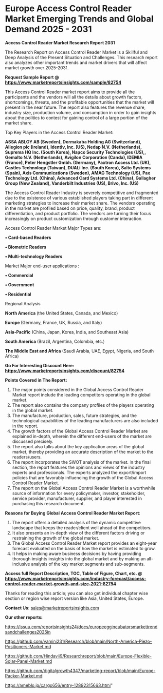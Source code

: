 # Europe Access Control Reader Market Emerging Trends and Global Demand 2025 - 2031

<strong>Access Control Reader Market Research Report 2031</strong>

The Research Report on Access Control Reader Market is a Skillful and Deep Analysis of the Present Situation and Challenges. This research report also analyzes other important trends and market drivers that will affect market growth over 2025-2031.

<strong>Request Sample Report @ <a href=https://www.marketreportsinsights.com/sample/82754>https://www.marketreportsinsights.com/sample/82754</a></strong>

This Access Control Reader market report aims to provide all the participants and the vendors will all the details about growth factors, shortcomings, threats, and the profitable opportunities that the market will present in the near future. The report also features the revenue share, industry size, production volume, and consumption in order to gain insights about the politics to contest for gaining control of a large portion of the market share.

Top Key Players in the Access Control Reader Market:

<strong>ASSA ABLOY AB (Sweden), Dormakaba Holding AG (Switzerland), Allegion plc (Ireland), Identiv, Inc. (US), Nedap N.V. (Netherlands), Suprema HQ Inc. (South Korea), Napco Security Technologies (US),, Gemalto N.V. (Netherlands), Avigilon Corporation (Canda), IDEMIA (France), Peter Hengstler Gmbh. (Germany), Paxtron Access Ltd. (UK), Castles Technology (Taiwan), DUALi Inc. (South Korea), Salto Systems (Spain), Axis Communications (Sweden), AMAG Technology (US), Pax Technology Ltd. (China), Advanced Card Systems Ltd. (China), Gallagher Group (New Zealand), Vanderbilt Industries (US), Brivo, Inc. (US)</strong>

The Access Control Reader Industry is severely competitive and fragmented due to the existence of various established players taking part in different marketing strategies to increase their market share. The vendors operating in the market are profiled based on price, quality, brand, product differentiation, and product portfolio. The vendors are turning their focus increasingly on product customization through customer interaction.

Access Control Reader Market Major Types are:

<strong>• Card-based Readers

• Biometric Readers

• Multi-technology Readers</strong>

Market Major end-user applications :

<strong>• Commercial

• Government

• Residential</strong>

Regional Analysis

</u><strong><b>North America</b></strong> (the United States, Canada, and Mexico)

<strong><b>Europe </b></strong>(Germany, France, UK, Russia, and Italy)

<strong><b>Asia-Pacific</b></strong> (China, Japan, Korea, India, and Southeast Asia)

<strong><b>South America</b></strong> (Brazil, Argentina, Colombia, etc.)

<strong><b>The Middle East and Africa</b></strong> (Saudi Arabia, UAE, Egypt, Nigeria, and South Africa)

<strong>Go For Interesting Discount Here: <a href=https://www.marketreportsinsights.com/discount/82754>https://www.marketreportsinsights.com/discount/82754</a></strong>

<strong>Points Covered in The Report:</strong>
<ol>
  <li>The major points considered in the Global Access Control Reader Market report include the leading competitors operating in the global market.</li>
  <li>The report also contains the company profiles of the players operating in the global market.</li>
  <li>The manufacture, production, sales, future strategies, and the technological capabilities of the leading manufacturers are also included in the report.</li>
  <li>The growth factors of the Global Access Control Reader Market are explained in-depth, wherein the different end-users of the market are discussed precisely.</li>
  <li>The report also talks about the key application areas of the global market, thereby providing an accurate description of the market to the readers/users.</li>
  <li>The report incorporates the SWOT analysis of the market. In the final section, the report features the opinions and views of the industry experts and professionals. The experts analyzed the export/import policies that are favorably influencing the growth of the Global Access Control Reader Market.</li>
  <li>The report on the Global Access Control Reader Market is a worthwhile source of information for every policymaker, investor, stakeholder, service provider, manufacturer, supplier, and player interested in purchasing this research document.</li>
</ol>
<strong>Reasons for Buying Global Access Control Reader Market Report:</strong>

<ol>
  <li>The report offers a detailed analysis of the dynamic competitive landscape that keeps the reader/client well ahead of the competitors.</li>
  <li>It also presents an in-depth view of the different factors driving or restraining the growth of the global market.</li>
  <li>The Global Access Control Reader Market report provides an eight-year forecast evaluated on the basis of how the market is estimated to grow.</li>
  <li>It helps in making aware business decisions by having providing thorough insights insights into the global market and by making an all-inclusive analysis of the key market segments and sub-segments.</li>
</ol>
<strong>Access full Report Description, TOC, Table of Figure, Chart, etc. @ <a href=https://www.marketreportsinsights.com/industry-forecast/access-control-reader-market-growth-and-size-2021-82754>https://www.marketreportsinsights.com/industry-forecast/access-control-reader-market-growth-and-size-2021-82754</a></strong>


Thanks for reading this article; you can also get individual chapter wise section or region wise report version like Asia, United States, Europe.

<strong>Contact Us:</strong>
sales@marketreportsinsights.com

<strong>Our other reports:</strong>

<a href=https://issuu.com/reportsinsights24/docs/europeeggincubatorsmarkettrendsandchallenges2025in>https://issuu.com/reportsinsights24/docs/europeeggincubatorsmarkettrendsandchallenges2025in</a>

<a href=https://github.com/yamini231/Research/blob/main/North-America-Piezo-Positioners-Market.md>https://github.com/yamini231/Research/blob/main/North-America-Piezo-Positioners-Market.md</a>

<a href=https://github.com/Hindavii9/Researchreport/blob/main/Europe-Flexible-Solar-Panel-Market.md>https://github.com/Hindavii9/Researchreport/blob/main/Europe-Flexible-Solar-Panel-Market.md</a>

<a href=https://github.com/digitalgrowth4347/marketing-report/blob/main/Europe-Packer-Market.md>https://github.com/digitalgrowth4347/marketing-report/blob/main/Europe-Packer-Market.md</a>

<a href=https://ameblo.jp/cargo656/entry-12892315663.html>https://ameblo.jp/cargo656/entry-12892315663.html</a>"
